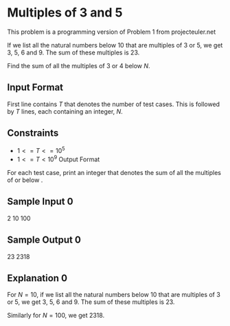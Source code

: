 # Multiples of 3 and 5
This problem is a programming version of Problem 1 from projecteuler.net

If we list all the natural numbers below 10 that are multiples of 3 or 5, we get 3, 5, 6 and 9. The sum of these multiples is 23.

Find the sum of all the multiples of 3 or 4 below $N$.

## Input Format

First line contains $T$ that denotes the number of test cases. This is followed by $T$ lines, each containing an integer, $N$.

## Constraints
* $1<=T<=10^5$
* $1<=T<10^9$
Output Format

For each test case, print an integer that denotes the sum of all the multiples of  or  below .

## Sample Input 0

2
10
100
## Sample Output 0

23
2318
## Explanation 0

For $N=10$, if we list all the natural numbers below 10 that are multiples of 3 or 5, we get 3, 5, 6 and 9. The sum of these multiples is 23.

Similarly for $N=100$, we get 2318.
